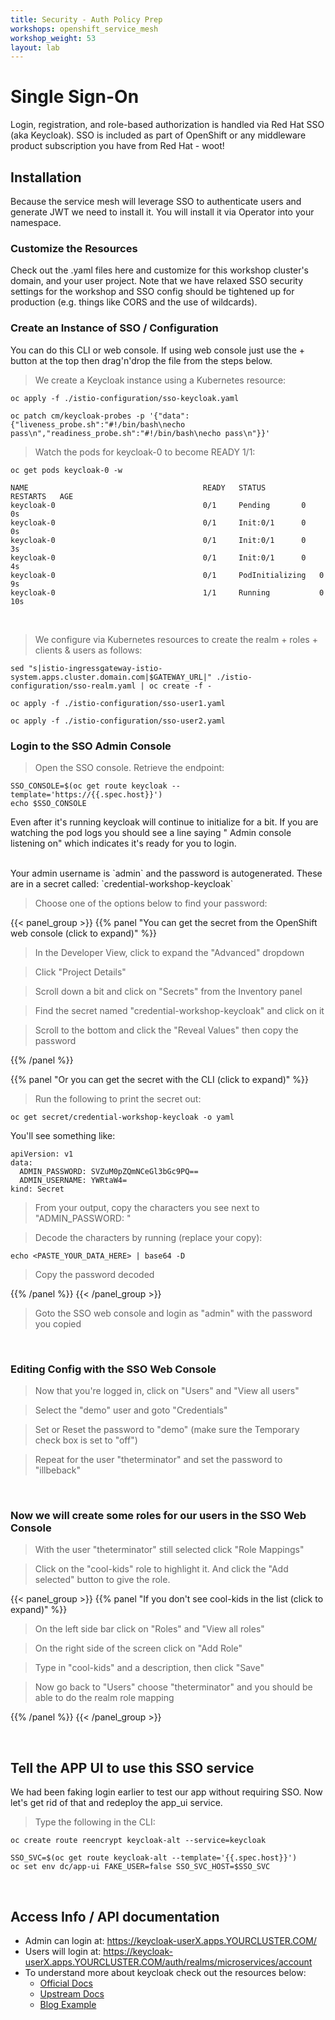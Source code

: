 ```yaml
---
title: Security - Auth Policy Prep
workshops: openshift_service_mesh
workshop_weight: 53
layout: lab
---
```


# Single Sign-On
Login, registration, and role-based authorization is handled via Red Hat SSO (aka Keycloak).
SSO is included as part of OpenShift or any middleware product subscription you have from Red Hat - woot!

## Installation
Because the service mesh will leverage SSO to authenticate users and generate JWT we need to install it. You will install it via Operator into your namespace.

### Customize the Resources
Check out the .yaml files here and customize for this workshop cluster's domain, and your user project. Note that we have relaxed SSO security settings for the workshop and SSO config should be tightened up for production (e.g. things like CORS and the use of wildcards).

### Create an Instance of SSO / Configuration
You can do this CLI or web console. If using web console just use the + button at the top then drag'n'drop the file from the steps below.

<blockquote>
<i class="fa fa-terminal"></i> We create a Keycloak instance using a Kubernetes resource:
</blockquote>

```
oc apply -f ./istio-configuration/sso-keycloak.yaml
```

```
oc patch cm/keycloak-probes -p '{"data":{"liveness_probe.sh":"#!/bin/bash\necho pass\n","readiness_probe.sh":"#!/bin/bash\necho pass\n"}}'
```

<blockquote>
<i class="fa fa-terminal"></i> Watch the pods for keycloak-0 to become READY 1/1:
</blockquote>

```
oc get pods keycloak-0 -w
```

```
NAME                                       READY   STATUS      RESTARTS   AGE
keycloak-0                                 0/1     Pending       0          0s
keycloak-0                                 0/1     Init:0/1      0          0s
keycloak-0                                 0/1     Init:0/1      0          3s
keycloak-0                                 0/1     Init:0/1      0          4s
keycloak-0                                 0/1     PodInitializing   0          9s
keycloak-0                                 1/1     Running           0          10s
```

<br>

<blockquote>
<i class="fa fa-terminal"></i> We configure via Kubernetes resources to create the realm + roles + clients & users as follows:
</blockquote>

```
sed "s|istio-ingressgateway-istio-system.apps.cluster.domain.com|$GATEWAY_URL|" ./istio-configuration/sso-realm.yaml | oc create -f -
```

```
oc apply -f ./istio-configuration/sso-user1.yaml
```

```
oc apply -f ./istio-configuration/sso-user2.yaml
```

### Login to the SSO Admin Console
<blockquote>
<i class="fa fa-terminal"></i>
Open the SSO console.  Retrieve the endpoint:
</blockquote>

```
SSO_CONSOLE=$(oc get route keycloak --template='https://{{.spec.host}}')
echo $SSO_CONSOLE
```

<p>
<i class="fa fa-info-circle"></i>
Even after it's running keycloak will continue to initialize for a bit. If you are watching the pod logs you should see a line saying " Admin console listening on" which indicates it's ready for you to login.
</p>

<br>
Your admin username is `admin` and the password is autogenerated. These are in a secret called: `credential-workshop-keycloak`

<blockquote>
Choose one of the options below to find your password:
</blockquote>

{{< panel_group >}}
{{% panel "You can get the secret from the OpenShift web console (click to expand)" %}}

<blockquote>
<i class="fa fa-desktop"></i> In the Developer View, click to expand the "Advanced" dropdown
</blockquote>

<blockquote>
<i class="fa fa-desktop"></i> Click "Project Details"
</blockquote>

<blockquote>
<i class="fa fa-desktop"></i> Scroll down a bit and click on "Secrets" from the Inventory panel
</blockquote>

<blockquote>
<i class="fa fa-desktop"></i> Find the secret named "credential-workshop-keycloak" and click on it
</blockquote>

<blockquote>
<i class="fa fa-desktop"></i> Scroll to the bottom and click the "Reveal Values" then copy the password
</blockquote>

{{% /panel %}}

{{% panel "Or you can get the secret with the CLI (click to expand)" %}}

<blockquote>
<i class="fa fa-terminal"></i>
Run the following to print the secret out:
</blockquote>

```
oc get secret/credential-workshop-keycloak -o yaml
```

You'll see something like:
```
apiVersion: v1
data:
  ADMIN_PASSWORD: SVZuM0pZQmNCeGl3bGc9PQ==
  ADMIN_USERNAME: YWRtaW4=
kind: Secret
```

<blockquote>
From your output, copy the characters you see next to "ADMIN_PASSWORD: "
</blockquote>

<blockquote>
<i class="fa fa-terminal"></i>
Decode the characters by running (replace your copy):
</blockquote>

```
echo <PASTE_YOUR_DATA_HERE> | base64 -D
```

<blockquote>
<i class="fa fa-terminal"></i>
Copy the password decoded
</blockquote>

{{% /panel %}}
{{< /panel_group >}}

<blockquote>
<i class="fa fa-desktop"></i> Goto the SSO web console and login as "admin" with the password you copied
</blockquote>

<br>


### Editing Config with the SSO Web Console
<blockquote>
<i class="fa fa-desktop"></i> Now that you're logged in, click on "Users" and "View all users"
</blockquote>

<blockquote>
<i class="fa fa-desktop"></i> Select the "demo" user and goto "Credentials"
</blockquote>

<blockquote>
<i class="fa fa-desktop"></i> Set or Reset the password to "demo" (make sure the Temporary check box is set to "off")
</blockquote>

<blockquote>
<i class="fa fa-desktop"></i> Repeat for the user "theterminator" and set the password to "illbeback"
</blockquote>

<br>

### Now we will create some roles for our users in the SSO Web Console


<blockquote>
<i class="fa fa-desktop"></i> With the user "theterminator" still selected click "Role Mappings"
</blockquote>

<blockquote>
<i class="fa fa-desktop"></i> Click on the "cool-kids" role to highlight it. And click the "Add selected" button to give the role.
</blockquote>

{{< panel_group >}}
{{% panel "If you don't see cool-kids in the list (click to expand)" %}}

<blockquote>
<i class="fa fa-desktop"></i> On the left side bar click on "Roles" and "View all roles"
</blockquote>

<blockquote>
<i class="fa fa-desktop"></i> On the right side of the screen click on "Add Role"
</blockquote>

<blockquote>
<i class="fa fa-desktop"></i> Type in "cool-kids" and a description, then click "Save"
</blockquote>

<blockquote>
<i class="fa fa-desktop"></i> Now go back to "Users" choose "theterminator" and you should be able to do the realm role mapping
</blockquote>

{{% /panel %}}
{{< /panel_group >}}

<br>

## Tell the APP UI to use this SSO service
We had been faking login earlier to test our app without requiring SSO. Now let's get rid of that and redeploy the app_ui service.

<blockquote>
<i class="fa fa-terminal"></i>
Type the following in the CLI:
</blockquote>

```
oc create route reencrypt keycloak-alt --service=keycloak 
```
```
SSO_SVC=$(oc get route keycloak-alt --template='{{.spec.host}}')
oc set env dc/app-ui FAKE_USER=false SSO_SVC_HOST=$SSO_SVC
```

<br/>

## Access Info / API documentation
- Admin can login at: https://keycloak-userX.apps.YOURCLUSTER.COM/
- Users will login at: https://keycloak-userX.apps.YOURCLUSTER.COM/auth/realms/microservices/account
- To understand more about keycloak check out the resources below:
  - [Official Docs][1]
  - [Upstream Docs][2]
  - [Blog Example][3]

<br/>

[1]: https://access.redhat.com/documentation/en-us/red_hat_single_sign-on/7.3/html-single/red_hat_single_sign-on_for_openshift/
[2]: https://www.keycloak.org/documentation.html
[3]: https://developers.redhat.com/blog/2020/01/29/api-login-and-jwt-token-generation-using-keycloak/
